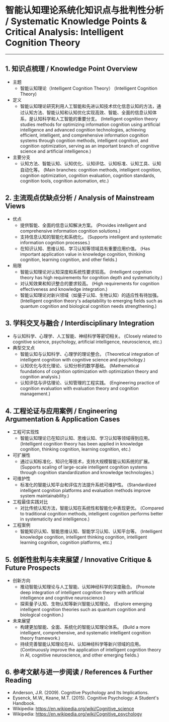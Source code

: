 # 智能认知理论系统化知识点与批判性分析 / Systematic Knowledge Points & Critical Analysis: Intelligent Cognition Theory

---

## 1. 知识点梳理 / Knowledge Point Overview

- 主题
  - 智能认知理论（Intelligent Cognition Theory）
      (Intelligent Cognition Theory)
- 定义
  - 智能认知理论研究利用人工智能和先进认知技术优化信息认知的方法，通过认知方法、智能认知和认知优化实现高效、智能、全面的信息认知体系，是认知科学和人工智能的重要分支。
      (Intelligent cognition theory studies methods for optimizing information cognition using artificial intelligence and advanced cognition technologies, achieving efficient, intelligent, and comprehensive information cognition systems through cognition methods, intelligent cognition, and cognition optimization, serving as an important branch of cognitive science and artificial intelligence.)
- 主要分支
  - 认知方法、智能认知、认知优化、认知评估、认知标准、认知工具、认知自动化等。
      (Main branches: cognition methods, intelligent cognition, cognition optimization, cognition evaluation, cognition standards, cognition tools, cognition automation, etc.)

## 2. 主流观点优缺点分析 / Analysis of Mainstream Views

- 优点
  - 提供智能、全面的信息认知解决方案。
      (Provides intelligent and comprehensive information cognition solutions.)
  - 支持信息认知的智能化和系统化。
      (Supports intelligent and systematic information cognition processes.)
  - 在知识认知、思维认知、学习认知等领域具有重要应用价值。
      (Has important application value in knowledge cognition, thinking cognition, learning cognition, and other fields.)
- 局限
  - 智能认知理论对认知深度和系统性要求较高。
      (Intelligent cognition theory has high requirements for cognition depth and systematicity.)
  - 对认知效果和知识整合的要求较高。
      (High requirements for cognition effectiveness and knowledge integration.)
  - 智能认知理论对新兴领域（如量子认知、生物认知）的适应性有待加强。
      (Intelligent cognition theory's adaptability to emerging fields such as quantum cognition and biological cognition needs strengthening.)

## 3. 学科交叉与融合 / Interdisciplinary Integration

- 与认知科学、心理学、人工智能、神经科学等密切相关。
  (Closely related to cognitive science, psychology, artificial intelligence, neuroscience, etc.)
- 典型交叉点
  - 智能认知与认知科学、心理学的理论整合。
      (Theoretical integration of intelligent cognition with cognitive science and psychology.)
  - 认知优化与优化理论、认知分析的数学基础。
      (Mathematical foundations of cognition optimization with optimization theory and cognition analysis.)
  - 认知评估与评估理论、认知管理的工程实践。
      (Engineering practice of cognition evaluation with evaluation theory and cognition management.)

## 4. 工程论证与应用案例 / Engineering Argumentation & Application Cases

- 工程可实现性
  - 智能认知理论已在知识认知、思维认知、学习认知等领域得到应用。
      (Intelligent cognition theory has been applied in knowledge cognition, thinking cognition, learning cognition, etc.)
- 可扩展性
  - 通过认知标准化、知识化等技术，支持大规模智能认知系统的扩展。
      (Supports scaling of large-scale intelligent cognition systems through cognition standardization and knowledge technologies.)
- 可维护性
  - 标准化的智能认知平台和评估方法提升系统可维护性。
      (Standardized intelligent cognition platforms and evaluation methods improve system maintainability.)
- 工程最佳实践对比
  - 对比传统认知方法，智能认知在系统性和智能化中表现更优。
      (Compared to traditional cognition methods, intelligent cognition performs better in systematicity and intelligence.)
- 工程案例
  - 智能知识认知、智能思维认知、智能学习认知、认知平台等。
      (Intelligent knowledge cognition, intelligent thinking cognition, intelligent learning cognition, cognition platforms, etc.)

## 5. 创新性批判与未来展望 / Innovative Critique & Future Prospects

- 创新方向
  - 推动智能认知理论与人工智能、认知神经科学的深度融合。
      (Promote deep integration of intelligent cognition theory with artificial intelligence and cognitive neuroscience.)
  - 探索量子认知、生物认知等新兴智能认知理论。
      (Explore emerging intelligent cognition theories such as quantum cognition and biological cognition.)
- 未来展望
  - 构建更加智能、全面、系统化的智能认知理论体系。
      (Build a more intelligent, comprehensive, and systematic intelligent cognition theory framework.)
  - 持续完善智能认知理论在AI、认知神经科学等新兴领域的应用。
      (Continuously improve the application of intelligent cognition theory in AI, cognitive neuroscience, and other emerging fields.)

## 6. 参考文献与进一步阅读 / References & Further Reading

- Anderson, J.R. (2009). Cognitive Psychology and Its Implications.
- Eysenck, M.W., Keane, M.T. (2015). Cognitive Psychology: A Student's Handbook.
- Wikipedia: <https://en.wikipedia.org/wiki/Cognitive_science>
- Wikipedia: <https://en.wikipedia.org/wiki/Cognitive_psychology>

